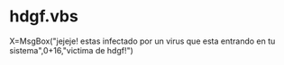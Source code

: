 # hdgf.vbs
 X=MsgBox("jejeje! estas infectado por un virus que esta entrando en tu sistema",0+16,"victima de hdgf!")
